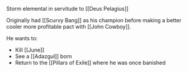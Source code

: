Storm elemental in servitude to [[Deus Pelagius]]

Originally had [[Scurvy Bang]] as his champion before making a better cooler more profitable pact with [[John Cowboy]].

He wants to:
- Kill [[June]]
- See a [[Adazgul]] born
- Return to the [[Pillars of Exile]] where he was once banished 
